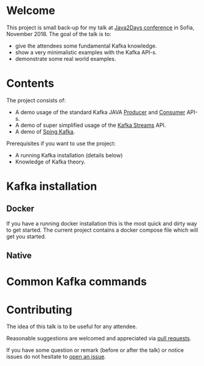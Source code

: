 # Welcome

This project is small back-up for my talk at [Java2Days conference](https://2018.java2days.com/) in Sofia, November 2018.
The goal of the talk is to:
+ give the attendees some fundamental Kafka knowledge.
+ show a very minimalistic examples with the Kafka API-s.
+ demonstrate some real world examples. 

# Contents

The project consists of:

+ A demo usage of the standard Kafka JAVA [Producer](https://kafka.apache.org/documentation/#producerapi) and [Consumer](https://kafka.apache.org/documentation/#consumerapi) API-s.
+ A demo of super simplified usage of the [Kafka Streams](https://kafka.apache.org/documentation/#streamsapi) API.
+ A demo of [Sping Kafka](https://spring.io/projects/spring-kafka).

Prerequisites if you want to use the project:

+ A running Kafka installation (details below)
+ Knowledge of Kafka theory.

# Kafka installation

## Docker

If you have a running docker installation this is the most quick and dirty way to get started.
The current project contains a docker compose file which will get you started.

## Native


# Common Kafka commands

# Contributing

The idea of this talk is to be useful for any attendee.

Reasonable suggestions are welcomed and appreciated via [pull requests](https://github.com/luchob/kafka-demo/pulls).

If you have some question or remark (before or after the talk) or notice issues do not hesitate to [open an issue](https://github.com/luchob/kafka-demo/issues).
